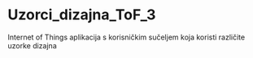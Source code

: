 # Uzorci_dizajna_ToF_3
Internet of Things aplikacija s korisničkim sučeljem koja koristi različite uzorke dizajna
